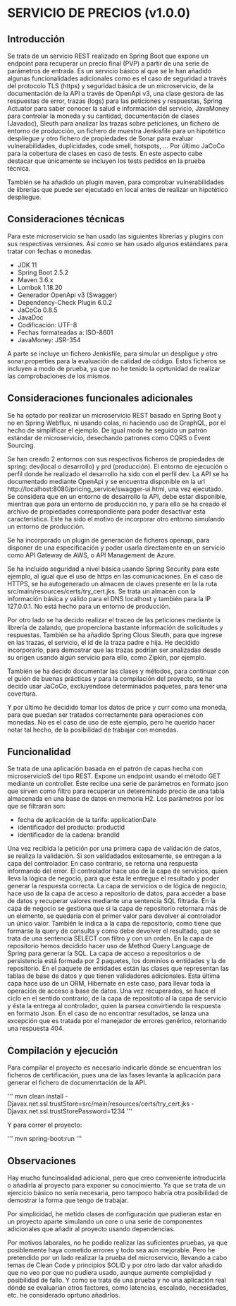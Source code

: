 # SERVICIO DE PRECIOS (v1.0.0)

## Introducción

Se trata de un servicio REST realizado en Spring Boot que expone un endpoint para recuperar un precio final (PVP) a partir de una serie de parámetros de entrada. Es un servicio básico al que se le han añadido algunas funcionalidades adicionales como es el caso de seguridad a través del protocolo TLS (https) y seguridad básica de un microservicio, de la documentación de la API a través de OpenApi v3, una clase gestora de las respuestas de error, trazas (logs) para las peticiones y respuestas, Spring Actuator para saber conocer la salud e información del servicio, JavaMoney para controlar la moneda y su cantidad, documentación de clases (Javadoc), Sleuth para analizar las trazas sobre peticiones, un fichero de entorno de producción, un fichero de muestra Jenkisfile para un hipotético despliegue y otro fichero de propiedades de Sonar para evaluar vulnerabilidades, duplicidades, code smell, hotspots, ... Por último JaCoCo para la cobertura de clases en caso de tests. En este aspecto cabe destacar que únicamente se incluyen los tests pedidos en la prueba técnica.

También se ha añadido un plugin maven, para comprobar vulnerabilidades de librerías que puede ser ejecutado en local antes de realizar un hipotético despliegue.

## Consideraciones técnicas

Para este microservicio se han usado las siguientes librerías y plugins con sus respectivas versiones. Así como se han usado algunos estándares para tratar con fechas o monedas.

* JDK 11
* Spring Boot 2.5.2
* Maven 3.6.x
* Lombok 1.18.20
* Generador OpenApi v3 (Swagger)
* Dependency-Check Plugin 6.0.2
* JaCoCo 0.8.5
* JavaDoc
* Codificación: UTF-8
* Fechas formateadas a: ISO-8601
* JavaMoney: JSR-354

A parte se incluye un fichero Jenkisfile, para simular un despligue y otro sonar.properties para la evaluación de calidad de código. Estos ficheros se incluyen a modo de prueba, ya que no he tenido la oprtunidad de realizar las comprobaciones de los mismos.

## Consideraciones funcionales adicionales

Se ha optado por realizar un microservicio REST basado en Spring Boot y no en Spring Webflux, ni usando colas, ni haciendo uso de GraphQL, por el hecho de simplificar el ejemplo. De igual modo he seguido un patrón estándar de microservicio, desechando patrones como CQRS o Event Sourcing.

Se han creado 2 entornos con sus respectivos ficheros de propiedades de spring: dev(local o desarrollo) y prd (producción).
El entorno de ejecución o perfil donde he realizado el desarrollo ha sido con el perfil dev. La API se ha documentado mediante OpenApi y se encuentra disponible en la url http://localhost:8080/pricing_service/swagger-ui.html, una vez ejecutado. Se considera que en un entorno de desarrollo la API, debe estar disponible, mientras que para un entorno de producción no, y para ello se ha creado el archivo de propiedades correspondiente para poder desactivar esta característica. Este ha sido el motivo de incorporar otro entorno simulando un entorno de producción.

Se ha incorporado un plugin de generación de ficheros openapi, para disponer de una especificación y poder usarla directamente en un servicio como API Gateway de AWS, o API Management de Azure.

Se ha incluido seguridad a nivel básica usando Spring Security para este ejemplo, al igual que el uso de https en las comunicaciones. En el caso de HTTPS, se ha autogenerado un almacen de claves presente en la la ruta src/main/resources/certs/try_cert.jks. Se trata un almacén con la información básica y válido para el DNS localhost y también para la IP 127.0.0.1. No está hecho para un entorno de producción.

Por otro lado se ha decido realizar el traceo de las peticiones mediante la librería de zalando, que properciona bastante información de solicitudes y respuestas. También se ha añadido Spring Clous Sleuth, para que ingrese en las trazas, el servicio, el id de la traza padre e hija. He decidido incorporarlo, para demostrar que las trazas podrían ser analizadas desde su origen usando algún servicio para ello, como Zipkin, por ejemplo.

También se ha decido documentar las clases y métodos, para continuar con el guión de buenas prácticas y para la compilación del proyecto, se ha decido usar JaCoCo, excluyendose determinados paquetes, para tener una covertura.

Y por último he decidido tomar los datos de price y curr como una moneda, para que puedan ser tratados correctamente para operaciones con monedas. No es el caso de uso de este ejemplo, pero he querido hacer notar tal hecho, de la posibilidad de trabajar con monedas.

## Funcionalidad

Se trata de una aplicación basada en el patrón de capas hecha con microservicioS del tipo REST. Expone un endpoint usando el método GET mediante un controller. Éste recibe una serie de parámetros en formato json que sirven como filtro para recuperar un detereminado precio de una tabla almacenada en una base de datos en memoria H2. Los parámetros por los que se filtrarán son:

- fecha de aplicación de la tarifa: applicationDate
- identificador del producto:       productId
- identificador de la cadena:       brandId

Una vez recibida la petición por una primera capa de validación de datos, se realiza la validación. Si son validadados exitosamente, se entregan a la capa del controlador. En caso contrario, se retorna una respuesta informando del error. El controlador hace uso de la capa de servicios, quien lleva la lógica de negocio, para que ésta le entregue el resultado y poder generar la respuesta correcta. La capa de servicios o de lógica de negocio, hace uso de la capa de acceso a repositorio de datos, para acceder a base de datos y recuperar valores mediante una sentencia SQL filtrada. En la capa de negocio se gestiona que si la capa de repositorio retornara más de un elemento, se quedaría con el primer valor para devolver al controlador un único valor. También le indica a la capa de repositorio, como tiene que formarse la query de consulta y como debe devolver el resultado, que se trata de una sentencia SELECT con filtro y con un orden. En la capa de repositorio hemos decidido hacer uso de Method Query Language de Spring para generar la SQL. La capa de acceso a repositorios o de persistencia está formada por 2 paquetes, los dominios o entidades y la de repositorio. En el paquete de entidades están las clases que representan las tablas de base de datos y que tienen validadores adicionales. Esta última capa hace uso de un ORM, Hibernate en este caso, para llevar toda la operación de acceso a base de datos. Una vez recuperados, se hace el ciclo en el sentido contrario; de la capa de repositotio al la capa de servicio y ésta la entrega al controlador, quien la parsea convirtiendo la respuesta en formato Json. En el caso de no encontrar resultados, se lanza una excepción que es tratada por el manejador de errores genérico, retornando una respuesta 404.

## Compilación y ejecución

Para compilar el proyecto es necesario indicarle dónde se encuentran los ficheros de certificación, pues una de las fases levanta la aplicación para generar el fichero de documenrtación de la API.

'''
mvn clean install -Djavax.net.ssl.trustStore=src/main/resources/certs/try_cert.jks -Djavax.net.ssl.trustStorePassword=1234
'''

Y para correr el proyecto:

'''
mvn spring-boot:run
'''

## Observaciones
Hay mucho funcinoalidad adicional, pero que creo conveniente introducirla o añadirla al proyecto para exponer su conocimiento. Ya que se trata de un ejercicio básico no sería necesaria, pero tampoco habría otra posibilidad de demostrar la forma que tengo de trabajar.

Por simplicidad, he metido clases de configuración que pudieran estar en un proyecto aparte simulando un core o una serie de componentes adicionales que añadir al proyecto usando dependencias.

Por motivos laborales, no he podido realizar las suficientes pruebas, ya que posiblemente haya cometido errores y todo sea aún mejorable. Pero he pretendido por un lado realizar la prueba del microservicio, llevando a cabo temas de Clean Code y principios SOLID y por otro lado dar valor añadido que no veo por que no pudiera usado, aunque aumente complejidad y posibilidad de fallo. Y como se trata de una prueba y no una aplicación real dónde se evaluarían otros factores, como latencias, escalado, necesidades, etc. he considerado oprtuno añadirlos.

